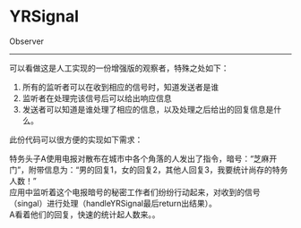 # YRSignal
Observer

---

可以看做这是人工实现的一份增强版的观察者，特殊之处如下：

1. 所有的监听者可以在收到相应的信号时，知道发送者是谁
2. 监听者在处理完该信号后可以给出响应信息
3. 发送者可以知道是谁处理了相应的信息，以及处理之后给出的回复信息是什么。


此份代码可以很方便的实现如下需求：

特务头子A使用电报对散布在城市中各个角落的人发出了指令，暗号：“芝麻开门”，附带信息为：“男的回复1，女的回复2，其他人回复3，我要统计尚存的特务人数！”  
应用中监听着这个电报暗号的秘密工作者们纷纷行动起来，对收到的信号（singal）进行处理（handleYRSignal最后return出结果）。  
A看着他们的回复，快速的统计起人数来。。

